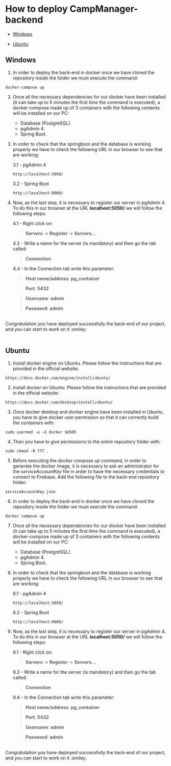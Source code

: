 # How to deploy CampManager-backend
* [Windows](#windows)

* [Ubuntu](#ubuntu)

## Windows
1. In order to deploy the back-end in docker once we have cloned the repository inside the folder we must execute the command:
```
docker-compose up
```
2. Once all the necessary dependencies for our docker have been installed (it can take up to 5 minutes the first time the command is executed), a docker-compose made up of 3 containers with the following contents will be installed on our PC:

    - Database (PostgreSQL).
    - pgAdmin 4.
    - Spring Boot.

3. In order to check that the springboot and the database is working properly we have to check the following URL in our browser to see that are working:

    3.1 - pgAdmin 4
    ```
    http://localhost:5050/
    ```
    3.2 - Spring Boot
    ```
    http://localhost:8080/
    ```


4. Now, as the last step, it is necessary to register our server in pgAdmin 4. To do this in our browser at the URL **localhost:5050/** we will follow the following steps:

    4.1 - Right click on:
    > **Servers** -> **Register** -> **Servers...**
    
    4.3 - Write a name for the server (is mandatory) and then go the tab called:
    > **Connection**
    
    4.4 - In the Connection tab write this parameter:
    > **Host name/address**: **pg_container**
    
    > **Port**: **5432**
    
    > **Username**: **admin**
    
    > **Password**: **admin**
    
<br/>
Congratulation you have deployed successfully the back-end of our project, and you can start to work on it :smiley:
<br/>
<br/>

## Ubuntu
1. Install docker engine on Ubuntu. Please follow the instructions that are provided in the official website:
```
https://docs.docker.com/engine/install/ubuntu/
```
2. Install docker on Ubuntu. Please follow the instructions that are provided in the official website:
```
https://docs.docker.com/desktop/install/ubuntu/
```
3. Once docker desktop and docker engine have been installed in Ubuntu, you have to give docker user permission so that it can correctly build the containers with:
```
sudo usermod -a -G docker $USER
```
4. Then you have to give permissions to the entire repository folder with:
```
sudo chmod -R 777 .
```
5. Before executing the *docker compose up* command, in order to generate the docker image, it is necessary to ask an administrator for the *serviceAccountKey* file in order to have the necessary credentials to connect to Firebase. Add the following file to the back-end repository folder:
```
serviceAccountKey.json
```
6. In order to deploy the back-end in docker once we have cloned the repository inside the folder we must execute the command:
```
docker compose up
```
7. Once all the necessary dependencies for our docker have been installed (it can take up to 5 minutes the first time the command is executed), a docker-compose made up of 3 containers with the following contents will be installed on our PC:

    - Database (PostgreSQL).
    - pgAdmin 4.
    - Spring Boot.

8. In order to check that the springboot and the database is working properly we have to check the following URL in our browser to see that are working:

    8.1 - pgAdmin 4
    ```
    http://localhost:5050/
    ```
    8.2 - Spring Boot
    ```
    http://localhost:8080/
    ```


9. Now, as the last step, it is necessary to register our server in pgAdmin 4. To do this in our browser at the URL **localhost:5050/** we will follow the following steps:

    9.1 - Right click on:
    > **Servers** -> **Register** -> **Servers...**
    
    9.3 - Write a name for the server (is mandatory) and then go the tab called:
    > **Connection**
    
    9.4 - In the Connection tab write this parameter:
    > **Host name/address**: **pg_container**
    
    > **Port**: **5432**
    
    > **Username**: **admin**
    
    > **Password**: **admin**
    
<br/>
Congratulation you have deployed successfully the back-end of our project, and you can start to work on it :smiley:
 
